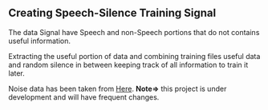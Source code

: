 ## Creating Speech-Silence Training Signal

The data Signal have Speech and non-Speech portions that do not contains useful information.

Extracting the useful portion of data and combining training files useful data and random silence in between keeping track of all information to train it later.

Noise data has been taken from [Here](https://www.soundjay.com/washer/washing-machine-5.wav).
**Note=>** this project is under development and will have frequent changes.
